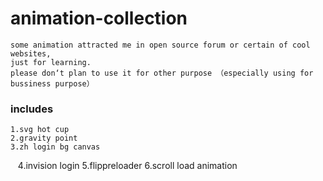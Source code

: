 # animation-collection
    some animation attracted me in open source forum or certain of cool websites,  
    just for learning.  
    please don‘t plan to use it for other purpose （especially using for bussiness purpose）

### includes
    1.svg hot cup
    2.gravity point 
    3.zh login bg canvas
    4.invision login
    5.flippreloader
    6.scroll load animation
